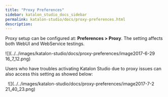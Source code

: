 ```yaml
---
title: "Proxy Preferences" 
sidebar: katalon_studio_docs_sidebar
permalink: katalon-studio/docs/proxy-preferences.html 
description: 
---
```

Proxy setup can be configured at: **Preferences > Proxy**. The setting affects both WebUI and WebService testings. 

![](../../images/katalon-studio/docs/proxy-preferences/image2017-6-29 16_7_12.png)

Users who have troubles activating Katalon Studio due to proxy issues can also access this setting as showed below:

  ![](../../images/katalon-studio/docs/proxy-preferences/image2017-7-2 21_40_23.png)